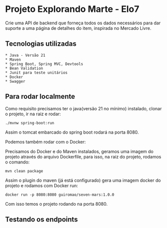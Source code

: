 # Projeto Explorando Marte - Elo7

Crie uma API de backend que forneça todos os dados necessários para dar suporte a uma página de detalhes do item, inspirada no Mercado Livre.

## Tecnologias utilizadas

    * Java - Versão 21
    * Maven
    * Spring Boot, Spring MVC, Devtools
    * Bean Validation
    * Junit para teste unitários
    * Docker
    * Swagger

## Para rodar localmente

Como requisito precisamos ter o java(versão 21 no mínimo) instalado, clonar o projeto, ir na raiz e rodar: 

```
./mvnw spring-boot:run
```
Assim o tomcat embarcado do spring boot rodará na porta 8080. 

Podemos também rodar com o Docker:

Precisamos do Docker e do Maven instalados, geramos uma imagem do projeto através do arquivo Dockerfile, para isso, 
na raiz do projeto, rodamos o comando: 
```
mvn clean package
```
Assim o plugin do maven (já está configurado) gera uma imagem docker do projeto e rodamos com Docker run:
```
docker run -p 8080:8080 guiromao/seven-mars:1.0.0
```
Com isso temos o projeto rodando na porta 8080.

## Testando os endpoints
